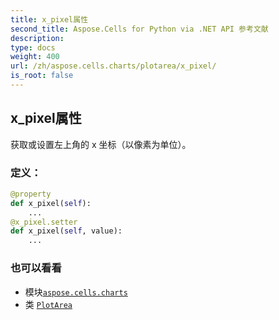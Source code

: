 ```yaml
---
title: x_pixel属性
second_title: Aspose.Cells for Python via .NET API 参考文献
description:
type: docs
weight: 400
url: /zh/aspose.cells.charts/plotarea/x_pixel/
is_root: false
---
```

## x_pixel属性

获取或设置左上角的 x 坐标（以像素为单位）。
### 定义：
```python
@property
def x_pixel(self):
    ...
@x_pixel.setter
def x_pixel(self, value):
    ...
```

### 也可以看看
* 模块[`aspose.cells.charts`](../../)
* 类 [`PlotArea`](/cells/python-net/zh/aspose.cells.charts/plotarea)

